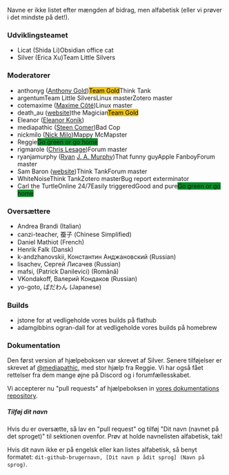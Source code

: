 Navne er ikke listet efter mængden af bidrag, men alfabetisk (eller vi prøver i det mindste på det!).

### Udviklingsteamet

- Licat (Shida Li)<span class='flair mod-pop'>Obsidian office cat</span>
- Silver (Erica Xu)<span class='flair mod-pop'>Team Little Silvers</span>

### Moderatorer

- anthonyg ([Anthony Gold](https://www.anthonypgold.com/))<span class='flair mod-pop' style='background-color:#F1C40F;color:#000;'>Team Gold</span><span class='flair mod-pop'>Think Tank</span>
- argentum<span class='flair mod-pop'>Team Little Silvers</span><span class='flair mod-pop'>Linux master</span><span class='flair mod-pop'>Zotero master</span>
- cotemaxime ([Maxime Côté](https://www.maximecote.me/))<span class='flair mod-pop'>Linux master</span>
- death_au ([website](https://about.me/death.au))<span class='flair mod-pop'>the Magician</span><span class='flair mod-pop' style='background-color:#F1C40F;color:#000;'>Team Gold</span>
- Eleanor ([Eleanor Konik](https://eleanorkonik.com))
- mediapathic ([Steen Comer](http://mediapathic.net/))<span class='flair mod-pop'>Bad Cop</span>
- nickmilo ([Nick Milo](https://publish.obsidian.md/lyt-kit/_START+HERE))<span class='flair mod-pop'>Mappy McMapster</span>
- Reggie<span class='flair mod-pop' style='background-color:#0a8c28'>Go green or go home</span>
- rigmarole ([Chris Lesage](http://rigmarolestudio.com))<span class='flair mod-pop'>Forum master</span>
- ryanjamurphy ([Ryan](https://fulcra.design/) [J. A. Murphy](https://axle.design/))<span class='flair mod-pop'>That funny guy</span><span class='flair mod-pop'>Apple Fanboy</span><span class='flair mod-pop'>Forum master</span>
- Sam Baron ([website](https://sambaron.coach/))<span class='flair mod-pop'>Think Tank</span><span class='flair mod-pop'>Forum master</span>
- WhiteNoise<span class='flair mod-pop'>Think Tank</span><span class='flair mod-pop'>Zotero master</span><span class='flair mod-pop'>Bug report exterminator</span>
- Carl the Turtle<span class='flair mod-pop'>Online 24/7</span><span class='flair mod-pop'>Easily triggered</span><span class='flair mod-pop'>Good and pure</span><span class='flair mod-pop' style='background-color:#0a8c28'>Go green or go home</span>

### Oversættere

- Andrea Brandi (Italian)
- canzi-teacher, 蚕子 (Chinese Simplified)
- Daniel Mathiot (French)
- Henrik Falk (Dansk)
- k-andzhanovskii, Константин Анджановский (Russian)
- lisachev, Сергей Лисачев (Russian)
- mafsi, (Patrick Danilevici) (Română)
- VKondakoff, Валерий Кондаков (Russian)
- yo-goto, ぱだわん (Japanese)

### Builds

- jstone for at vedligeholde vores builds på flathub
- adamgibbins ogran-dall for at vedligeholde vores builds på homebrew

### Dokumentation

Den først version af hjælpeboksen var skrevet af Silver. Senere tilføjelser er skrevet af [@mediapathic](http://mediapathic.net), med stor hjælp fra Reggie. Vi har også fået rettelser fra dem mange øjne på Discord og i forumfællesskabet.

Vi accepterer nu "pull requests" af hjælpeboksen in [vores dokumentations repository](https://github.com/obsidianmd/obsidian-docs/).

##### Tilføj dit navn

Hvis du er oversætte, så lav en "pull request" og tilføj "Dit navn (navnet på det sproget)" til sektionen ovenfor. Prøv at holde navnelisten alfabetisk, tak!

Hvis dit navn ikke er på engelsk eller kan listes alfabetisk, så benyt formatet: `dit-github-brugernavn, [Dit navn p ådit sprog] (Navn på sprog)`.
